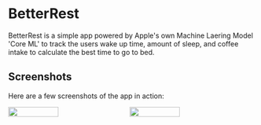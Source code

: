 # BetterRest

BetterRest is a simple app powered by Apple's own Machine Laering Model 'Core ML' to track the users wake up time, amount of sleep, and coffee intake to calculate the best time to go to bed.

<h2>Screenshots</h2>
<p>Here are a few screenshots of the app in action:</p>
<div style="display: flex; gap: 20px;">
  <img src="https://github.com/user-attachments/assets/01f10793-d795-400e-9040-fd63a3c28e90" width="45%">
  <img src="https://github.com/user-attachments/assets/dd99e9ea-e641-4d36-96eb-e31caa2bd940" width="45%">
</div>
